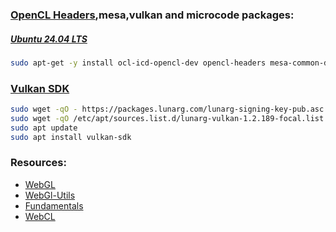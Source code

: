 ### [OpenCL Headers](https://cn.khronos.org/opencl/),mesa,vulkan and microcode packages: 
##### [Ubuntu 24.04 LTS](https://ubuntu.com/blog/tag/ubuntu-24-04-lts)

```bash
sudo apt-get -y install ocl-icd-opencl-dev opencl-headers mesa-common-dev mesa-opencl-icd mesa-utils clinfo libvulkan1 mesa-vulkan-drivers amd64-microcode intel-microcode iucode-tool thermald gdebi-core
```

### [Vulkan SDK](https://www.lunarg.com/vulkan-sdk/)

```bash
sudo wget -qO - https://packages.lunarg.com/lunarg-signing-key-pub.asc | sudo apt-key add -
sudo wget -qO /etc/apt/sources.list.d/lunarg-vulkan-1.2.189-focal.list https://packages.lunarg.com/vulkan/1.2.189/lunarg-vulkan-1.2.189-focal.list
sudo apt update
sudo apt install vulkan-sdk
```

### Resources:
* [WebGL](https://askubuntu.com/questions/299345/how-to-enable-webgl-in-chrome-on-ubuntu#299346)
* [WebGl-Utils](https://webglfundamentals.org/docs/module-webgl-utils.html)
* [Fundamentals](https://webglfundamentals.org/webgl/lessons/webgl-setup-and-installation.html)
* [WebCL](https://www.khronos.org/api/webcl)
